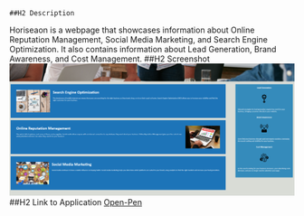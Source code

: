     ##H2 Description
Horiseaon is a webpage that showcases information about Online Reputation Management, Social Media Marketing, and Search Engine Optimization.  It also contains information about Lead Generation, Brand Awareness, and Cost Management. 
   ##H2 Screenshot 
![Screenshot](Screenshot.PNG)
   ##H2 Link to Application 
[Open-Pen](https://cherbear01.github.io/open-pen/)
